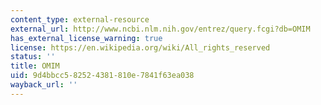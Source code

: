 ```yaml
---
content_type: external-resource
external_url: http://www.ncbi.nlm.nih.gov/entrez/query.fcgi?db=OMIM
has_external_license_warning: true
license: https://en.wikipedia.org/wiki/All_rights_reserved
status: ''
title: OMIM
uid: 9d4bbcc5-8252-4381-810e-7841f63ea038
wayback_url: ''
---
```

